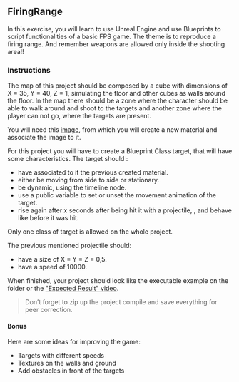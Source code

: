 ## FiringRange

In this exercise, you will learn to use Unreal Engine and use Blueprints to script functionalities of a basic FPS game. The theme is to reproduce a firing range. And remember weapons are allowed only inside the shooting area!!

### Instructions

The map of this project should be composed by a cube with dimensions of X = 35, Y = 40, Z = 1, simulating the floor and other cubes as walls around the floor. In the map there should be a zone where the character should be able to walk around and shoot to the targets and another zone where the player can not go, where the targets are present.

You will need this [image](), from which you will create a new material and associate the image to it.

For this project you will have to create a Blueprint Class target, that will have some characteristics. The target should :

- have associated to it the previous created material.
- either be moving from side to side or stationary.
- be dynamic, using the timeline node.
- use a public variable to set or unset the movement animation of the target.
- rise again after x seconds after being hit it with a projectile, , and behave like before it was hit.

Only one class of target is allowed on the whole project.

The previous mentioned projectile should:

- have a size of X = Y = Z = 0,5.
- have a speed of 10000.

When finished, your project should look like the executable example on the folder or the ["Expected Result" video](https://youtu.be/EBibaN-dh_0).

> Don’t forget to zip up the project compile and save everything for peer correction.

#### Bonus

Here are some ideas for improving the game:

- Targets with different speeds
- Textures on the walls and ground
- Add obstacles in front of the targets
